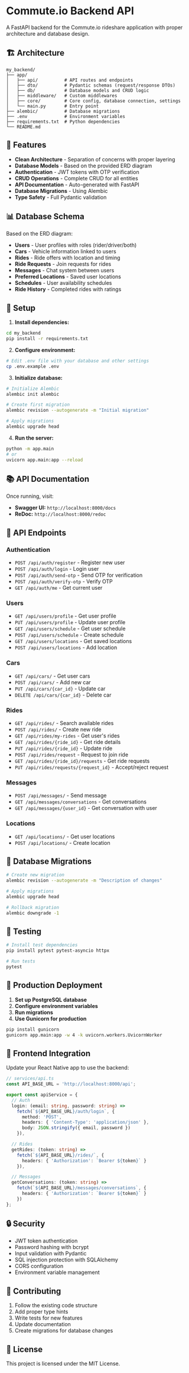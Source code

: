 # Commute.io Backend API

A FastAPI backend for the Commute.io rideshare application with proper architecture and database design.

## 🏗️ Architecture

```
my_backend/
├── app/
│   ├── api/          # API routes and endpoints
│   ├── dto/          # Pydantic schemas (request/response DTOs)
│   ├── db/           # Database models and CRUD logic
│   ├── middleware/   # Custom middlewares
│   ├── core/         # Core config, database connection, settings
│   └── main.py       # Entry point
├── alembic/          # Database migrations
├── .env              # Environment variables
├── requirements.txt  # Python dependencies
└── README.md
```

## 🚀 Features

- **Clean Architecture** - Separation of concerns with proper layering
- **Database Models** - Based on the provided ERD diagram
- **Authentication** - JWT tokens with OTP verification
- **CRUD Operations** - Complete CRUD for all entities
- **API Documentation** - Auto-generated with FastAPI
- **Database Migrations** - Using Alembic
- **Type Safety** - Full Pydantic validation

## 📊 Database Schema

Based on the ERD diagram:

- **Users** - User profiles with roles (rider/driver/both)
- **Cars** - Vehicle information linked to users
- **Rides** - Ride offers with location and timing
- **Ride Requests** - Join requests for rides
- **Messages** - Chat system between users
- **Preferred Locations** - Saved user locations
- **Schedules** - User availability schedules
- **Ride History** - Completed rides with ratings

## 🔧 Setup

1. **Install dependencies:**
```bash
cd my_backend
pip install -r requirements.txt
```

2. **Configure environment:**
```bash
# Edit .env file with your database and other settings
cp .env.example .env
```

3. **Initialize database:**
```bash
# Initialize Alembic
alembic init alembic

# Create first migration
alembic revision --autogenerate -m "Initial migration"

# Apply migrations
alembic upgrade head
```

4. **Run the server:**
```bash
python -m app.main
# or
uvicorn app.main:app --reload
```

## 📚 API Documentation

Once running, visit:
- **Swagger UI:** `http://localhost:8000/docs`
- **ReDoc:** `http://localhost:8000/redoc`

## 🔐 API Endpoints

### Authentication
- `POST /api/auth/register` - Register new user
- `POST /api/auth/login` - Login user
- `POST /api/auth/send-otp` - Send OTP for verification
- `POST /api/auth/verify-otp` - Verify OTP
- `GET /api/auth/me` - Get current user

### Users
- `GET /api/users/profile` - Get user profile
- `PUT /api/users/profile` - Update user profile
- `GET /api/users/schedule` - Get user schedule
- `POST /api/users/schedule` - Create schedule
- `GET /api/users/locations` - Get saved locations
- `POST /api/users/locations` - Add location

### Cars
- `GET /api/cars/` - Get user cars
- `POST /api/cars/` - Add new car
- `PUT /api/cars/{car_id}` - Update car
- `DELETE /api/cars/{car_id}` - Delete car

### Rides
- `GET /api/rides/` - Search available rides
- `POST /api/rides/` - Create new ride
- `GET /api/rides/my-rides` - Get user's rides
- `GET /api/rides/{ride_id}` - Get ride details
- `PUT /api/rides/{ride_id}` - Update ride
- `POST /api/rides/request` - Request to join ride
- `GET /api/rides/{ride_id}/requests` - Get ride requests
- `PUT /api/rides/requests/{request_id}` - Accept/reject request

### Messages
- `POST /api/messages/` - Send message
- `GET /api/messages/conversations` - Get conversations
- `GET /api/messages/{user_id}` - Get conversation with user

### Locations
- `GET /api/locations/` - Get user locations
- `POST /api/locations/` - Create location

## 🔄 Database Migrations

```bash
# Create new migration
alembic revision --autogenerate -m "Description of changes"

# Apply migrations
alembic upgrade head

# Rollback migration
alembic downgrade -1
```

## 🧪 Testing

```bash
# Install test dependencies
pip install pytest pytest-asyncio httpx

# Run tests
pytest
```

## 🚀 Production Deployment

1. **Set up PostgreSQL database**
2. **Configure environment variables**
3. **Run migrations**
4. **Use Gunicorn for production**

```bash
pip install gunicorn
gunicorn app.main:app -w 4 -k uvicorn.workers.UvicornWorker
```

## 📱 Frontend Integration

Update your React Native app to use the backend:

```typescript
// services/api.ts
const API_BASE_URL = 'http://localhost:8000/api';

export const apiService = {
  // Auth
  login: (email: string, password: string) => 
    fetch(`${API_BASE_URL}/auth/login`, {
      method: 'POST',
      headers: { 'Content-Type': 'application/json' },
      body: JSON.stringify({ email, password })
    }),

  // Rides
  getRides: (token: string) =>
    fetch(`${API_BASE_URL}/rides/`, {
      headers: { 'Authorization': `Bearer ${token}` }
    }),

  // Messages
  getConversations: (token: string) =>
    fetch(`${API_BASE_URL}/messages/conversations`, {
      headers: { 'Authorization': `Bearer ${token}` }
    })
};
```

## 🔒 Security

- JWT token authentication
- Password hashing with bcrypt
- Input validation with Pydantic
- SQL injection protection with SQLAlchemy
- CORS configuration
- Environment variable management

## 📝 Contributing

1. Follow the existing code structure
2. Add proper type hints
3. Write tests for new features
4. Update documentation
5. Create migrations for database changes

## 📄 License

This project is licensed under the MIT License.